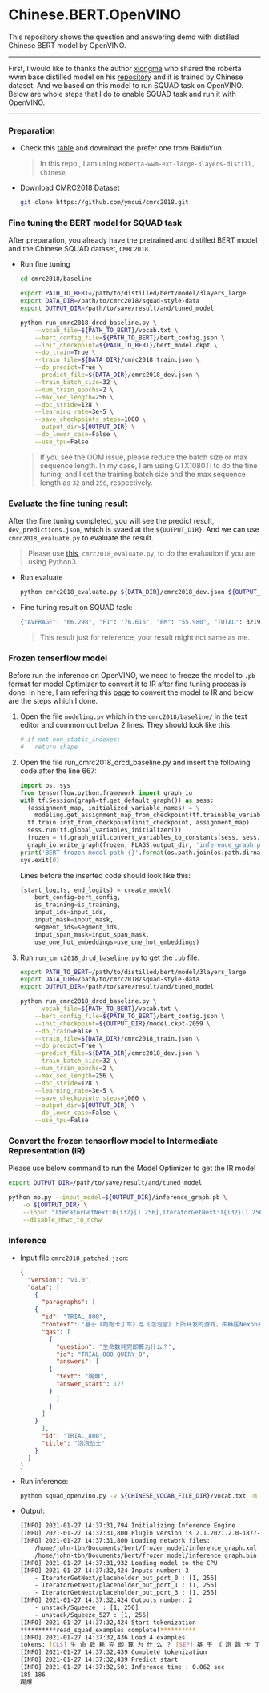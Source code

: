 # Chinese.BERT.OpenVINO
This repository shows the question and answering demo with distilled Chinese BERT model by OpenVINO. 

-------

First, I would like to thanks the author [xiongma](https://github.com/xiongma) who shared the roberta wwm base distilled model on his [repository](https://github.com/xiongma/roberta-wwm-base-distill) and it is trained by Chinese dataset. And we based on this model to run SQUAD task on OpenVINO. Below are whole steps that I do to enable SQUAD task and run it with OpenVINO. 

-------

### Preparation

* Check this [table](https://github.com/xiongma/roberta-wwm-base-distill#model-download) and download the prefer one from BaiduYun.
	> In this repo., I am using `Roberta-wwm-ext-large-3layers-distill, Chinese`.
	
* Download CMRC2018 Dataset
	```sh
	git clone https://github.com/ymcui/cmrc2018.git
	```

### Fine tuning the BERT model for SQUAD task

After preparation, you already have the pretrained and distilled BERT model and the Chinese SQUAD dataset, `CMRC2018`. 

* Run fine tuning

	```sh
	cd cmrc2018/baseline

	export PATH_TO_BERT=/path/to/distilled/bert/model/3layers_large
	export DATA_DIR=/path/to/cmrc2018/squad-style-data
	export OUTPUT_DIR=/path/to/save/result/and/tuned_model

	python run_cmrc2018_drcd_baseline.py \
		--vocab_file=${PATH_TO_BERT}/vocab.txt \
		--bert_config_file=${PATH_TO_BERT}/bert_config.json \
		--init_checkpoint=${PATH_TO_BERT}/bert_model.ckpt \
		--do_train=True \
		--train_file=${DATA_DIR}/cmrc2018_train.json \
		--do_predict=True \
		--predict_file=${DATA_DIR}/cmrc2018_dev.json \
		--train_batch_size=32 \
		--num_train_epochs=2 \
		--max_seq_length=256 \
		--doc_stride=128 \
		--learning_rate=3e-5 \
		--save_checkpoints_steps=1000 \
		--output_dir=${OUTPUT_DIR} \
		--do_lower_case=False \
		--use_tpu=False
	```

	> If you see the OOM issue, please reduce the batch size or max sequence length. In my case, I am using GTX1080Ti to do the fine tuning, and I set the training batch size and the max sequence length as `32` and  `256`, respectively.

### Evaluate the fine tuning result

After the fine tuning completed, you will see the predict result, `dev_predictions.json`, which is svaed at the `${OUTPUT_DIR}`. And we can use `cmrc2018_evaluate.py` to evaluate the result.
> Please use [this](https://github.com/FengYen-Chang/cmrc2018/blob/master/baseline/cmrc2018_evaluate.py), `cmrc2018_evaluate.py`, to do the evaluation if you are using Python3.
	
* Run evaluate

	```sh
	python cmrc2018_evaluate.py ${DATA_DIR}/cmrc2018_dev.json ${OUTPUT_DIR}/predictions.json
	```
	
* Fine tuning result on SQUAD task:
	```sh
	{"AVERAGE": "66.298", "F1": "76.616", "EM": "55.980", "TOTAL": 3219, "SKIP": 0, "FILE": "dev_predictions.json"}
	```
	> This result just for reference, your result might not same as me.
	
### Frozen tenserflow model

Before run the inference on OpenVINO, we need to freeze the model to `.pb` format for model Optimizer to convert it to IR after fine tuning process is done. In here, I am refering this [page](https://docs.openvinotoolkit.org/latest/openvino_docs_MO_DG_prepare_model_convert_model_tf_specific_Convert_BERT_From_Tensorflow.html) to convert the model to IR and below are the steps which I done.

1. Open the file `modeling.py` which in the `cmrc2018/baseline/` in the text editor and common out below 2 lines. They should look like this: 
	```py
	# if not non_static_indexes:
	#   return shape
	```
	
2. Open the file run_cmrc2018_drcd_baseline.py and insert the following code after the line 667: 
	
	```py
	import os, sys
	from tensorflow.python.framework import graph_io
	with tf.Session(graph=tf.get_default_graph()) as sess:
	  (assignment_map, initialized_variable_names) = \
	    modeling.get_assignment_map_from_checkpoint(tf.trainable_variables(), init_checkpoint)
	  tf.train.init_from_checkpoint(init_checkpoint, assignment_map)
	  sess.run(tf.global_variables_initializer())
	  frozen = tf.graph_util.convert_variables_to_constants(sess, sess.graph_def, ["unstack"])
	  graph_io.write_graph(frozen, FLAGS.output_dir, 'inference_graph.pb', as_text=False)
	print('BERT frozen model path {}'.format(os.path.join(os.path.dirname(__file__), 'inference_graph.pb')))
	sys.exit(0)
	```
	Lines before the inserted code should look like this: 
	
	```py
	(start_logits, end_logits) = create_model(
		bert_config=bert_config,
		is_training=is_training,
		input_ids=input_ids,
		input_mask=input_mask,
		segment_ids=segment_ids,
		input_span_mask=input_span_mask,
		use_one_hot_embeddings=use_one_hot_embeddings)
	```

3. Run `run_cmrc2018_drcd_baseline.py` to get the `.pb` file.

	```sh
	export PATH_TO_BERT=/path/to/distilled/bert/model/3layers_large
	export DATA_DIR=/path/to/cmrc2018/squad-style-data
	export OUTPUT_DIR=/path/to/save/result/and/tuned_model

	python run_cmrc2018_drcd_baseline.py \
		--vocab_file=${PATH_TO_BERT}/vocab.txt \
		--bert_config_file=${PATH_TO_BERT}/bert_config.json \
		--init_checkpoint=${OUTPUT_DIR}/model.ckpt-2059 \
		--do_train=False \
		--train_file=${DATA_DIR}/cmrc2018_train.json \
		--do_predict=True \
		--predict_file=${DATA_DIR}/cmrc2018_dev.json \
		--train_batch_size=32 \
		--num_train_epochs=2 \
		--max_seq_length=256 \
		--doc_stride=128 \
		--learning_rate=3e-5 \
		--save_checkpoints_steps=1000 \
		--output_dir=${OUTPUT_DIR} \
		--do_lower_case=False \
		--use_tpu=False
	```
### Convert the frozen tensorflow model to Intermediate Representation (IR)

Please use below command to run the Model Optimizer to get the IR model

```sh
export OUTPUT_DIR=/path/to/save/result/and/tuned_model

python mo.py --input_model=${OUTPUT_DIR}/inference_graph.pb \
	-o ${OUTPUT_DIR} \
  	--input "IteratorGetNext:0{i32}[1 256],IteratorGetNext:1{i32}[1 256],IteratorGetNext:3{i32}[1 256]" \
  	--disable_nhwc_to_nchw
```

### Inference

* Input file `cmrc2018_patched.json`:
	```json
	{
	  "version": "v1.0", 
	  "data": [
	    {
	      "paragraphs": [
		{
		  "id": "TRIAL_800", 
		  "context": "基于《跑跑卡丁车》与《泡泡堂》上所开发的游戏，由韩国Nexon开发与发行。中国大陆由盛大游戏运营，这是Nexon时隔6年再次授予盛大网络其游戏运营权。台湾由游戏橘子运营。玩家以水枪、小枪、锤子或是水炸弹泡封敌人(玩家或NPC)，即为一泡封，将水泡击破为一踢爆。若水泡未在时间内踢爆，则会从水泡中释放或被队友救援(即为一救援)。每次泡封会减少生命数，生命数耗完即算为踢爆。重生者在一定时间内为无敌状态，以踢爆数计分较多者获胜，规则因模式而有差异。以2V2、4V4随机配对的方式，玩家可依胜场数爬牌位(依序为原石、铜牌、银牌、金牌、白金、钻石、大师) ，可选择经典、热血、狙击等模式进行游戏。若游戏中离，则4分钟内不得进行配对(每次中离+4分钟)。开放时间为暑假或寒假期间内不定期开放，8人经典模式随机配对，采计分方式，活动时间内分数越多，终了时可依该名次获得奖励。", 
		  "qas": [
		    {
		      "question": "生命数耗完即算为什么？", 
		      "id": "TRIAL_800_QUERY_0", 
		      "answers": [
			{
			  "text": "踢爆", 
			  "answer_start": 127
			}
		      ]
		    }
		  ]
		}
	      ], 
	      "id": "TRIAL_800", 
	      "title": "泡泡战士"
	    }
	  ]
	}
	```
* Run inference:
	```sh
	python squad_openvino.py -v ${CHINESE_VOCAB_FILE_DIR}/vocab.txt -m ${MODEL_DIR}/inference_graph.xml -i ${INPUT_FILE_DIR}/cmrc2018_patched.json 
	```

* Output:
	```sh
	[INFO] 2021-01-27 14:37:31,794 Initializing Inference Engine
	[INFO] 2021-01-27 14:37:31,800 Plugin version is 2.1.2021.2.0-1877-176bdf51370-releases/2021/2
	[INFO] 2021-01-27 14:37:31,800 Loading network files:
		/home/john-tbh/Documents/bert/frozen_model/inference_graph.xml
		/home/john-tbh/Documents/bert/frozen_model/inference_graph.bin
	[INFO] 2021-01-27 14:37:31,932 Loading model to the CPU
	[INFO] 2021-01-27 14:37:32,424 Inputs number: 3
		- IteratorGetNext/placeholder_out_port_0 : [1, 256]
		- IteratorGetNext/placeholder_out_port_1 : [1, 256]
		- IteratorGetNext/placeholder_out_port_3 : [1, 256]
	[INFO] 2021-01-27 14:37:32,424 Outputs number: 2
		- unstack/Squeeze_ : [1, 256]
		- unstack/Squeeze_527 : [1, 256]
	[INFO] 2021-01-27 14:37:32,424 Start tokenization
	**********read_squad_examples complete!**********
	[INFO] 2021-01-27 14:37:32,436 Load 4 examples
	tokens: [CLS] 生 命 数 耗 完 即 算 为 什 么 ？ [SEP] 基 于 《 跑 跑 卡 丁 车 》 与 《 泡 泡 堂 》 上 所 开 发 的 游 戏 ， 由 韩 国 [UNK] 开 发 与 发 行 。 中 国 大 陆 由 盛 大 游 戏 运 营 ， 这 是 [UNK] 时 隔 6 年 再 次 授 予 盛 大 网 络 其 游 戏 运 营 权 。 台 湾 由 游 戏 橘 子 运 营 。 玩 家 以 水 枪 、 小 枪 、 锤 子 或 是 水 炸 弹 泡 封 敌 人 ( 玩 家 或 [UNK] ) ， 即 为 一 泡 封 ， 将 水 泡 击 破 为 一 踢 爆 。 若 水 泡 未 在 时 间 内 踢 爆 ， 则 会 从 水 泡 中 释 放 或 被 队 友 救 援 ( 即 为 一 救 援 ) 。 每 次 泡 封 会 减 少 生 命 数 ， 生 命 数 耗 完 即 算 为 踢 爆 。 重 生 者 在 一 定 时 间 内 为 无 敌 状 态 ， 以 踢 爆 数 计 分 较 多 者 获 胜 ， 规 则 因 模 式 而 有 差 异 。 以 [UNK] 、 [UNK] 随 机 配 对 的 方 式 ， 玩 家 可 依 胜 场 数 爬 牌 位 ( 依 序 为 原 石 、 铜 [SEP]
	[INFO] 2021-01-27 14:37:32,439 Complete tokenization
	[INFO] 2021-01-27 14:37:32,439 Predict start
	[INFO] 2021-01-27 14:37:32,501 Inference time : 0.062 sec
	185 186
	踢爆
	```
